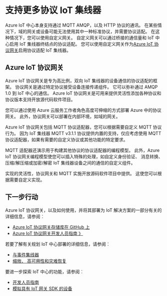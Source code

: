 <properties
   pageTitle="Azure IoT 协议网关 |Microsoft Azure"
   description="描述如何使用 Azure IoT 协议网关来扩展的功能和协议支持的 Azure IoT 集线器。"
   services="iot-hub"
   documentationCenter=""
   authors="kdotchkoff"
   manager="timlt"
   editor=""/>

<tags
   ms.service="iot-hub"
   ms.devlang="na"
   ms.topic="article"
   ms.tgt_pltfrm="na"
   ms.workload="na"
   ms.date="08/23/2016"
   ms.author="kdotchko"/>

# <a name="supporting-additional-protocols-for-iot-hub"></a>支持更多协议 IoT 集线器

Azure IoT 中心本身支持通过 MQTT AMQP，以及 HTTP 协议的通讯。 在某些情况下，域的网关或设备可能无法使用其中一种标准协议，并需要协议适配。 在这种情况下，您可以使用自定义网关。 自定义网关可以通过桥接的通信量和 IoT 中心启用 IoT 集线器终结点的协议适配。 您可以使用自定义网关作为[Azure IoT 协议网关](https://github.com/Azure/azure-iot-protocol-gateway/blob/master/README.md)启用协议适配 IoT 集线器。

## <a name="azure-iot-protocol-gateway"></a>Azure IoT 协议网关

Azure IoT 协议网关是专为高比例，双向 IoT 集线器的设备通信的协议适配的框架。 协议网关是通过特定协议接受设备连接传递组件。 它可以弥补通过 AMQP 1.0 到 IoT 中心的通信。 Azure IoT 协议网关是可用来提供灵活性添加各种协议和协议版本支持开放源代码软件项目。

您可以通过使用 Azure 云服务工作者角色高度可伸缩的方式部署 Azure 中的协议网关。 此外，协议网关可以部署在内部环境，如域的网关。

Azure IoT 协议网关包括 MQTT 协议适配器，您可以根据需要自定义 MQTT 协议行为。 因为 IoT 集线器 MQTT v3.1.1 协议提供内置的支持，仅应考虑使用 MQTT 协议适配器，如果有需要的自定义协议或其他功能的特定要求。

MQTT 适配器还演示用于构建其他协议的协议适配器的编程模型。 此外，Azure IoT 协议网关编程模型使您可以插入特殊的处理，如自定义身份验证、 消息转换、 压缩/解压缩或加密/解密 IoT 集线器设备之间的通信的自定义组件。

实现的灵活性，协议网关和 MQTT 实施开放源码软件项目中提供。 这使您可以根据需要自定义实现。

## <a name="next-steps"></a>下一步行动

Azure IoT 协议网关，以及如何使用，并将其部署为 IoT 解决方案的一部分有关的详细信息，请参阅︰

* [Azure IoT 协议网关存储库在 GitHub 上](https://github.com/Azure/azure-iot-protocol-gateway/blob/master/README.md)
* [Azure IoT 协议网关开发人员指南 》](https://github.com/Azure/azure-iot-protocol-gateway/blob/master/docs/DeveloperGuide.md)

若要了解有关规划 IoT 中心部署的详细信息，请参阅︰

- [与事件集线器][lnk-compare]
- [缩放、 高可用性和灾难恢复][lnk-scaling]

要进一步探索 IoT 中心的功能，请参阅︰

- [开发人员指南][lnk-devguide]
- [模拟具有 IoT 网关 SDK 的设备][lnk-gateway]

[lnk-compare]: iot-hub-compare-event-hubs.md
[lnk-scaling]: iot-hub-scaling.md
[lnk-devguide]: iot-hub-devguide.md
[lnk-gateway]: iot-hub-linux-gateway-sdk-simulated-device.md
